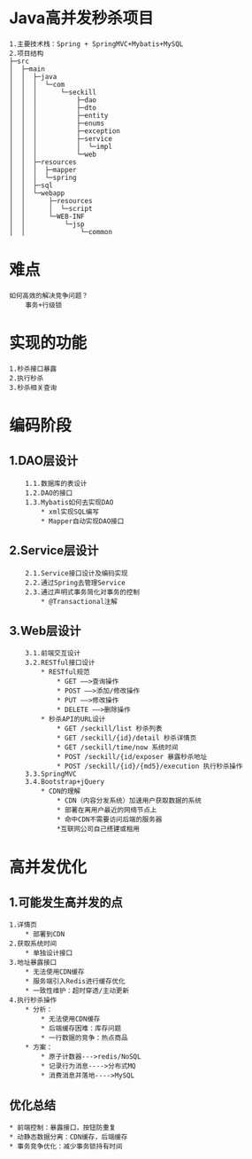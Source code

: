 # Java高并发秒杀项目
    1.主要技术栈：Spring + SpringMVC+Mybatis+MySQL
    2.项目结构
    ├─src
    │  ├─main
    │  │  ├─java
    │  │  │  └─com
    │  │  │      └─seckill
    │  │  │          ├─dao
    │  │  │          ├─dto
    │  │  │          ├─entity
    │  │  │          ├─enums
    │  │  │          ├─exception
    │  │  │          ├─service
    │  │  │          │  └─impl
    │  │  │          └─web
    │  │  ├─resources
    │  │  │  ├─mapper
    │  │  │  └─spring
    │  │  ├─sql
    │  │  └─webapp
    │  │      ├─resources
    │  │      │  └─script
    │  │      └─WEB-INF
    │  │          └─jsp
    │  │              └─common
# 难点
    如何高效的解决竞争问题？
        事务+行级锁
# 实现的功能
    1.秒杀接口暴露
    2.执行秒杀
    3.秒杀相关查询
# 编码阶段
## 1.DAO层设计
        1.1.数据库的表设计
        1.2.DAO的接口
        1.3.Mybatis如何去实现DAO
            * xml实现SQL编写
            * Mapper自动实现DAO接口
## 2.Service层设计
        2.1.Service接口设计及编码实现
        2.2.通过Spring去管理Service
        2.3.通过声明式事务简化对事务的控制
            * @Transactional注解
## 3.Web层设计
        3.1.前端交互设计
        3.2.RESTful接口设计
            * RESTful规范
                * GET ——>查询操作
                * POST ——>添加/修改操作
                * PUT ——>修改操作
                * DELETE ——>删除操作
            * 秒杀API的URL设计
                * GET /seckill/list 秒杀列表
                * GET /seckill/{id}/detail 秒杀详情页
                * GET /seckill/time/now 系统时间
                * POST /seckill/{id/exposer 暴露秒杀地址
                * POST /seckill/{id}/{md5}/execution 执行秒杀操作
        3.3.SpringMVC
        3.4.Bootstrap+jQuery
            * CDN的理解
                * CDN（内容分发系统）加速用户获取数据的系统
                * 部署在离用户最近的网络节点上
                * 命中CDN不需要访问后端的服务器
                *互联网公司自己搭建或租用
# 高并发优化
## 1.可能发生高并发的点
    1.详情页
        * 部署到CDN
    2.获取系统时间
        * 单独设计接口
    3.地址暴露接口
        * 无法使用CDN缓存
        * 服务端引入Redis进行缓存优化
        * 一致性维护：超时穿透/主动更新
    4.执行秒杀操作
        * 分析：
            * 无法使用CDN缓存
            * 后端缓存困难：库存问题
            * 一行数据的竞争：热点商品
        * 方案：
            * 原子计数器--->redis/NoSQL
            * 记录行为消息---->分布式MQ
            * 消费消息并落地---->MySQL
## 优化总结
    * 前端控制：暴露接口，按钮防重复
    * 动静态数据分离：CDN缓存，后端缓存
    * 事务竞争优化：减少事务锁持有时间
